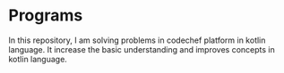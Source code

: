 # Programs
In this repository, I am solving problems in codechef platform in kotlin language. It increase the basic understanding and improves concepts in kotlin language.

